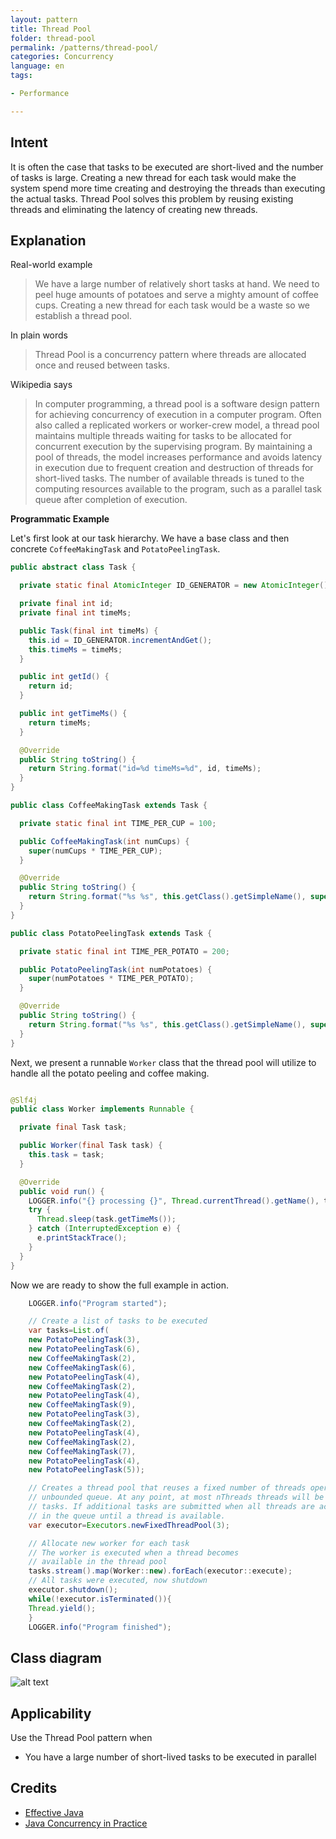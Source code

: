 ```yaml
---
layout: pattern
title: Thread Pool
folder: thread-pool
permalink: /patterns/thread-pool/
categories: Concurrency
language: en
tags:

- Performance

---
```


## Intent

It is often the case that tasks to be executed are short-lived and the number of tasks is large.
Creating a new thread for each task would make the system spend more time creating and destroying
the threads than executing the actual tasks. Thread Pool solves this problem by reusing existing
threads and eliminating the latency of creating new threads.

## Explanation

Real-world example

> We have a large number of relatively short tasks at hand. We need to peel huge amounts of potatoes
> and serve a mighty amount of coffee cups. Creating a new thread for each task would be a waste so
> we establish a thread pool.

In plain words

> Thread Pool is a concurrency pattern where threads are allocated once and reused between tasks.

Wikipedia says

> In computer programming, a thread pool is a software design pattern for achieving concurrency of
> execution in a computer program. Often also called a replicated workers or worker-crew model,
> a thread pool maintains multiple threads waiting for tasks to be allocated for concurrent
> execution by the supervising program. By maintaining a pool of threads, the model increases
> performance and avoids latency in execution due to frequent creation and destruction of threads
> for short-lived tasks. The number of available threads is tuned to the computing resources
> available to the program, such as a parallel task queue after completion of execution.

**Programmatic Example**

Let's first look at our task hierarchy. We have a base class and then concrete `CoffeeMakingTask`
and `PotatoPeelingTask`.

```java
public abstract class Task {

  private static final AtomicInteger ID_GENERATOR = new AtomicInteger();

  private final int id;
  private final int timeMs;

  public Task(final int timeMs) {
    this.id = ID_GENERATOR.incrementAndGet();
    this.timeMs = timeMs;
  }

  public int getId() {
    return id;
  }

  public int getTimeMs() {
    return timeMs;
  }

  @Override
  public String toString() {
    return String.format("id=%d timeMs=%d", id, timeMs);
  }
}

public class CoffeeMakingTask extends Task {

  private static final int TIME_PER_CUP = 100;

  public CoffeeMakingTask(int numCups) {
    super(numCups * TIME_PER_CUP);
  }

  @Override
  public String toString() {
    return String.format("%s %s", this.getClass().getSimpleName(), super.toString());
  }
}

public class PotatoPeelingTask extends Task {

  private static final int TIME_PER_POTATO = 200;

  public PotatoPeelingTask(int numPotatoes) {
    super(numPotatoes * TIME_PER_POTATO);
  }

  @Override
  public String toString() {
    return String.format("%s %s", this.getClass().getSimpleName(), super.toString());
  }
}
```

Next, we present a runnable `Worker` class that the thread pool will utilize to handle all the
potato
peeling and coffee making.

```java

@Slf4j
public class Worker implements Runnable {

  private final Task task;

  public Worker(final Task task) {
    this.task = task;
  }

  @Override
  public void run() {
    LOGGER.info("{} processing {}", Thread.currentThread().getName(), task.toString());
    try {
      Thread.sleep(task.getTimeMs());
    } catch (InterruptedException e) {
      e.printStackTrace();
    }
  }
}
```

Now we are ready to show the full example in action.

```java
    LOGGER.info("Program started");

    // Create a list of tasks to be executed
    var tasks=List.of(
    new PotatoPeelingTask(3),
    new PotatoPeelingTask(6),
    new CoffeeMakingTask(2),
    new CoffeeMakingTask(6),
    new PotatoPeelingTask(4),
    new CoffeeMakingTask(2),
    new PotatoPeelingTask(4),
    new CoffeeMakingTask(9),
    new PotatoPeelingTask(3),
    new CoffeeMakingTask(2),
    new PotatoPeelingTask(4),
    new CoffeeMakingTask(2),
    new CoffeeMakingTask(7),
    new PotatoPeelingTask(4),
    new PotatoPeelingTask(5));

    // Creates a thread pool that reuses a fixed number of threads operating off a shared
    // unbounded queue. At any point, at most nThreads threads will be active processing
    // tasks. If additional tasks are submitted when all threads are active, they will wait
    // in the queue until a thread is available.
    var executor=Executors.newFixedThreadPool(3);

    // Allocate new worker for each task
    // The worker is executed when a thread becomes
    // available in the thread pool
    tasks.stream().map(Worker::new).forEach(executor::execute);
    // All tasks were executed, now shutdown
    executor.shutdown();
    while(!executor.isTerminated()){
    Thread.yield();
    }
    LOGGER.info("Program finished");
```

## Class diagram

![alt text](/etc/thread_pool_urm.png "Thread Pool")

## Applicability

Use the Thread Pool pattern when

* You have a large number of short-lived tasks to be executed in parallel

## Credits

* [Effective Java](https://www.amazon.com/gp/product/0134685997/ref=as_li_qf_asin_il_tl?ie=UTF8&tag=javadesignpat-20&creative=9325&linkCode=as2&creativeASIN=0134685997&linkId=e1b9ddd5e669591642c4f30d40cd9f6b)
* [Java Concurrency in Practice](https://www.amazon.com/gp/product/0321349601/ref=as_li_qf_asin_il_tl?ie=UTF8&tag=javadesignpat-20&creative=9325&linkCode=as2&creativeASIN=0321349601&linkId=fbedb3bad3c6cbead5afa56eea39ed59)
